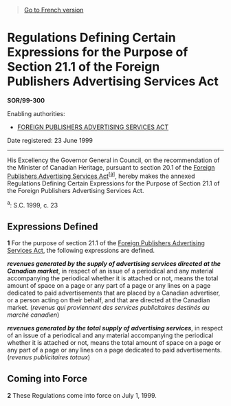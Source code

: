 > [Go to French version](/fr/Règlements/Décrets,%20ordonnances%20et%20règlements%20statutaires/99/300.md)

# Regulations Defining Certain Expressions for the Purpose of Section 21.1 of the Foreign Publishers Advertising Services Act

**SOR/99-300**

Enabling authorities: 
- [FOREIGN PUBLISHERS ADVERTISING SERVICES ACT](/en/Acts/Statutes%20of%20Canada/1999/c.%2023.md)

Date registered: 23 June 1999

----------

His Excellency the Governor General in Council, on the recommendation of the Minister of Canadian Heritage, pursuant to section 20.1 of the [Foreign Publishers Advertising Services Act](/en/Acts/Statutes%20of%20Canada/1999/c.%2023.md)<sup><a href='#fn_SOR-99-300_e_hq_5617'>[a]</a></sup>, hereby makes the annexed Regulations Defining Certain Expressions for the Purpose of Section 21.1 of the Foreign Publishers Advertising Services Act.

<a name='fn_SOR-99-300_e_hq_5617'><sup>a</sup></a>: S.C. 1999, c. 23<br />




## Expressions Defined


**1** For the purpose of section 21.1 of the [Foreign Publishers Advertising Services Act](/en/Acts/Statutes%20of%20Canada/1999/c.%2023.md), the following expressions are defined.

***revenues generated by the supply of advertising services directed at the Canadian market***, in respect of an issue of a periodical and any material accompanying the periodical whether it is attached or not, means the total amount of space on a page or any part of a page or any lines on a page dedicated to paid advertisements that are placed by a Canadian advertiser, or a person acting on their behalf, and that are directed at the Canadian market. (*revenus qui proviennent des services publicitaires destinés au marché canadien*)

***revenues generated by the total supply of advertising services***, in respect of an issue of a periodical and any material accompanying the periodical whether it is attached or not, means the total amount of space on a page or any part of a page or any lines on a page dedicated to paid advertisements. (*revenus publicitaires totaux*)




## Coming into Force


**2** These Regulations come into force on July 1, 1999.


